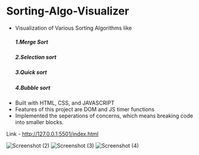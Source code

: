 # Sorting-Algo-Visualizer
  - Visualization of Various Sorting Algorithms like
     ##### 1.Merge Sort
     ##### 2.Selection sort
     ##### 3.Quick sort
     ##### 4.Bubble sort
 - Built with HTML, CSS, and JAVASCRIPT
 - Features of this project are DOM and JS timer functions
 - Implemented the seperations of concerns, which means breaking code into smaller blocks.

Link - http://127.0.0.1:5501/index.html
  
  ![Screenshot (2)](https://user-images.githubusercontent.com/71692155/126743561-5b549926-5853-485f-98c1-a96001a5f483.png)
![Screenshot (3)](https://user-images.githubusercontent.com/71692155/126743589-1a991f2e-e138-4d96-a874-a6c794f9f51e.png)
![Screenshot (4)](https://user-images.githubusercontent.com/71692155/126743596-8788c6a0-af64-49ab-918c-7fccbfde32fb.png)


